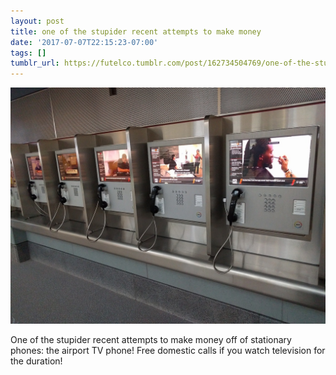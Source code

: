 ```yaml
---
layout: post
title: one of the stupider recent attempts to make money
date: '2017-07-07T22:15:23-07:00'
tags: []
tumblr_url: https://futelco.tumblr.com/post/162734504769/one-of-the-stupider-recent-attempts-to-make-money
---
```

 ![](/images/blog/tumblr_osralnCG5k1th5ccio1_1280.jpg)  

One of the stupider recent attempts to make money off of stationary phones: the airport TV phone! Free domestic calls if you watch television for the duration!

